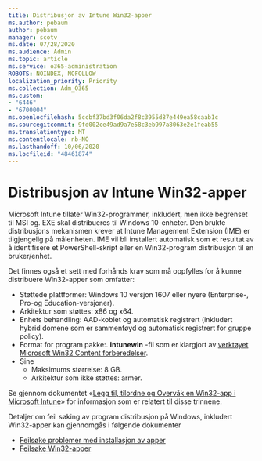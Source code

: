 ```yaml
---
title: Distribusjon av Intune Win32-apper
ms.author: pebaum
author: pebaum
manager: scotv
ms.date: 07/28/2020
ms.audience: Admin
ms.topic: article
ms.service: o365-administration
ROBOTS: NOINDEX, NOFOLLOW
localization_priority: Priority
ms.collection: Adm_O365
ms.custom:
- "6446"
- "6700004"
ms.openlocfilehash: 5ccbf37bd3f06da2f8c3955d87e449ea58caab1c
ms.sourcegitcommit: 9fd002ce49ad9a7e58c3eb997a8063e2e1feab55
ms.translationtype: MT
ms.contentlocale: nb-NO
ms.lasthandoff: 10/06/2020
ms.locfileid: "48461874"
---
```

# <a name="intune-win32-app-deployment"></a>Distribusjon av Intune Win32-apper

Microsoft Intune tillater Win32-programmer, inkludert, men ikke begrenset til MSI og. EXE skal distribueres til Windows 10-enheter. Den brukte distribusjons mekanismen krever at Intune Management Extension (IME) er tilgjengelig på målenheten. IME vil bli installert automatisk som et resultat av å identifisere et PowerShell-skript eller en Win32-program distribusjon til en bruker/enhet.

Det finnes også et sett med forhånds krav som må oppfylles for å kunne distribuere Win32-apper som omfatter:

- Støttede plattformer: Windows 10 versjon 1607 eller nyere (Enterprise-, Pro-og Education-versjoner).
- Arkitektur som støttes: x86 og x64.
- Enhets behandling: AAD-koblet og automatisk registrert (inkludert hybrid domene som er sammenføyd og automatisk registrert for gruppe policy).
- Format for program pakke:. **intunewin**  -fil som er klargjort av [verktøyet Microsoft Win32 Content forberedelser](https://docs.microsoft.com/mem/intune/apps/apps-win32-prepare).
- Sine
    - Maksimums størrelse: 8 GB.
    - Arkitektur som ikke støttes: armer.

Se gjennom dokumentet «[Legg til, tilordne og Overvåk en Win32-app i Microsoft Intune](https://docs.microsoft.com/mem/intune/apps/apps-win32-add)» for informasjon som er relatert til disse trinnene.

Detaljer om feil søking av program distribusjon på Windows, inkludert Win32-apper kan gjennomgås i følgende dokumenter

- [Feilsøke problemer med installasjon av apper](https://docs.microsoft.com/mem/intune/apps/troubleshoot-app-install)  
- [Feilsøke Win32-apper](https://docs.microsoft.com/mem/intune/apps/apps-win32-troubleshoot)
